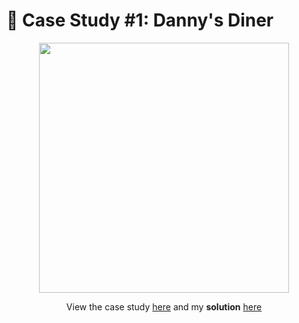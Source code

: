 # 🍜 Case Study #1: Danny's Diner

<p align="center">
<img width="400px"  src="https://8weeksqlchallenge.com/images/case-study-designs/1.png" />
</p>

<p align="center">
View the case study <a href="https://8weeksqlchallenge.com/case-study-1/">here</a> and my <b>solution</b> <a href="https://github.com/nguyennhatquan/8-Week-SQL-Challenge/blob/main/Case%20Study%20%231%20-%20Danny's%20Diner/Answers.md">here</a>
</p>
